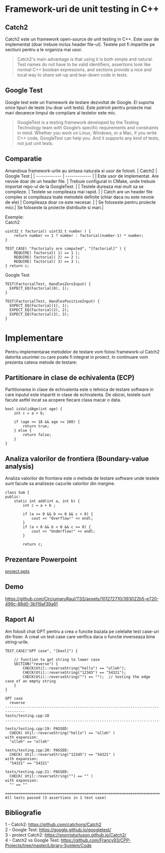 # Framework-uri de unit testing in C++

## Catch2

Catch2 este un framework open-source de unit testing in C++. Este usor de implementat (doar trebuie inclus header file-ul). Testele pot fi impartite pe sectiuni pentru a le organiza mai usor.

> Catch2's main advantage is that using it is both simple and natural. Test names do not have to be valid identifiers, assertions look like normal C++ boolean expressions, and sections provide a nice and local way to share set-up and tear-down code in tests.

## Google Test

Google test este un framework de testare dezvoltat de Google. El suporta orice tipuri de teste (nu doar unit tests). Este potrivit pentru proiecte mai mari deoarece timpul de compilare al testelor este mic.

> GoogleTest is a testing framework developed by the Testing Technology team with Google’s specific requirements and constraints in mind. Whether you work on Linux, Windows, or a Mac, if you write C++ code, GoogleTest can help you. And it supports any kind of tests, not just unit tests.

## Comparatie

Amandoua framework-urile au sintaxa naturala si usor de folosit.
| Catch2 | Google Test |
| ------------- | ------------- |
| Este usor de implementat. Are nevoie doar de un header file. | Trebuie configurat in CMake, unde trebuie importat repo-ul de la GoogleTest. |
| Testele dureaza mai mult sa se compileze. | Testele se compileaza mai rapid. |
| Catch are un header file complex si compileaza toate metodele definite (chiar daca nu este nevoie de ele) | Compileaza doar ce este necesar. |
| Se foloseste pentru proiecte mici.| Se foloseste la proiecte distribuite si mari.|

Exemple:  
Catch2

```
uint32_t factorial( uint32_t number ) {
    return number <= 1 ? number : factorial(number-1) * number;
}

TEST_CASE( "Factorials are computed", "[factorial]" ) {
    REQUIRE( factorial( 1) == 1 );
    REQUIRE( factorial( 2) == 2 );
    REQUIRE( factorial( 3) == 3 );
} return c;
```

Google Test

```
TEST(FactorialTest, HandlesZeroInput) {
  EXPECT_EQ(Factorial(0), 1);
}

TEST(FactorialTest, HandlesPositiveInput) {
  EXPECT_EQ(Factorial(1), 1);
  EXPECT_EQ(Factorial(2), 2);
  EXPECT_EQ(Factorial(3), 3);
}
```

# Implementare

Pentru implementarae metodelor de testare vom folosi framework-ul Catch2 datorita usurintei cu care poate fi integrat in proiect.
In continuare vom prezenta cateva metode de testare:

## Partitionare in clase de echivalenta (ECP)

Partitionarea in clase de echivalenta este o tehnica de testare software in care inputul este impartit in clase de echivalenta. De obicei, testele sunt facute astfel incat sa acopere fiecare clasa macar o data.

```
bool isValidAge(int age) {
    int c = a + b;

    if (age >= 18 && age <= 100) {
        return true;
    } else {
        return false;
    }
}
```

## Analiza valorilor de frontiera (Boundary-value analysis)

Analiza valorilor de frontiera este o metoda de testare software unde testele sunt facute sa analizeze cazurile valorilor din margine.

```
class Sum {
public:
    static int add(int a, int b) {
        int c = a + b ;

        if (a >= 0 && b >= 0 && c < 0) {
            cout << "Overflow!" << endl;
        }
        if (a < 0 && b < 0 && c >= 0) {
            cout << "Underflow!" << endl;
        }

        return c;
```

## Prezentare Powerpoint

[proiect.pptx](https://github.com/CirciumaruRaul/TSS/files/15286543/proiect.pptx)

## Demo

https://github.com/CirciumaruRaul/TSS/assets/101272710/393022b5-e720-499c-88d0-3b119af39a61

## Raport AI

Am folosit chat GPT pentru a crea o functie bazata pe celelalte test case-uri din fisier. A creat un test case care verifica daca o functie inverseaza bine string-urile.

```
TEST_CASE("GPT case", "[bool]") {

    // function to get string to lower case
    SECTION("reverse") {
        CHECK(Util::reverseString("hello") == "olleh");
        CHECK(Util::reverseString("12345") == "54321");
        CHECK(Util::reverseString("") == "");  // testing the edge case of an empty string
    }
}
```

```
GPT case
  reverse
-------------------------------------------------------------------------------
tests/testing.cpp:18
...............................................................................

tests/testing.cpp:19: PASSED:
  CHECK( Util::reverseString("hello") == "olleh" )
with expansion:
  "olleh" == "olleh"

tests/testing.cpp:20: PASSED:
  CHECK( Util::reverseString("12345") == "54321" )
with expansion:
  "54321" == "54321"

tests/testing.cpp:21: PASSED:
  CHECK( Util::reverseString("") == "" )
with expansion:
  "" == ""

===============================================================================
All tests passed (3 assertions in 1 test case)

```

## Bibliografie

1 - Catch2: https://github.com/catchorg/Catch2  
2 - Google Test: https://google.github.io/googletest/  
3 - proiect Catch2: https://snorristurluson.github.io/Catch2/  
4 - Catch2 vs Google Test: https://github.com/Francy93/CPP-Projects/tree/master/Library-System/Code
